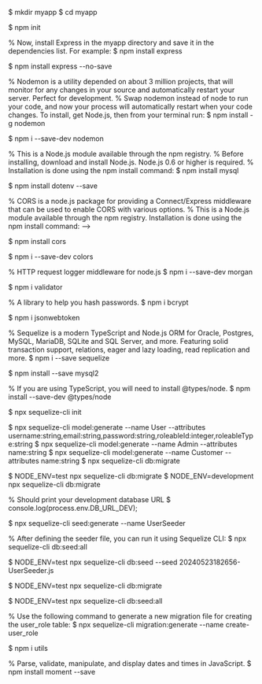
<!-- Express is a minimal and flexible Node.js web application framework that provides a robust set of features for web and mobile applications.
Installing
Assuming you’ve already installed Node.js, create a directory to hold your application, and make that your working directory. -->
$ mkdir myapp
$ cd myapp

<!-- Use the npm init command to create a package.json file for your application. For more information on how package.json works, see Specifics of npm’s package.json handling. -->

$ npm init

% Now, install Express in the myapp directory and save it in the dependencies list. For example:
$ npm install express

<!-- To install Express temporarily and not add it to the dependencies list: -->
$ npm install express --no-save

% Nodemon is a utility depended on about 3 million projects, that will monitor for any changes in your source and automatically restart your server. Perfect for development.
% Swap nodemon instead of node to run your code, and now your process will automatically restart when your code changes. To install, get Node.js, then from your terminal run:
$ npm install -g nodemon

<!-- For only particular project Run: -->
$ npm i --save-dev nodemon


% This is a Node.js module available through the npm registry.
% Before installing, download and install Node.js. Node.js 0.6 or higher is required.
% Installation is done using the npm install command:
$ npm install mysql

<!-- Dotenv is a zero-dependency module that loads environment variables from a .env file into process.env. Storing configuration in the environment separate from code is based on The Twelve-Factor App methodology.
install locally (recommended): -->
$ npm install dotenv --save


% CORS is a node.js package for providing a Connect/Express middleware that can be used to enable CORS with various options.
% This is a Node.js module available through the npm registry. Installation is done using the npm install command: -->

$ npm install cors

<!-- Add color and style in your node.js console -->
$ npm i --save-dev colors

% HTTP request logger middleware for node.js
$ npm i --save-dev morgan

<!-- This library validates and sanitizes strings only.
If you're not sure if your input is a string, coerce it using input + ''. Passing anything other than a string will result in an error. -->
$ npm i validator

% A library to help you hash passwords.
$ npm i bcrypt

<!-- An implementation of JSON Web Tokens.
This was developed against draft-ietf-oauth-json-web-token-08. It makes use of node-jws -->
$ npm i jsonwebtoken

% Sequelize is a modern TypeScript and Node.js ORM for Oracle, Postgres, MySQL, MariaDB, SQLite and SQL Server, and more. Featuring solid transaction support, relations, eager and lazy loading, read replication and more.
$ npm i --save sequelize

<!-- MySQL client for Node.js with focus on performance. Supports prepared statements, non-utf8 encodings, binary log protocol, compression. -->

<!-- MySQL2 is free from native bindings and can be installed on Linux, Mac OS or Windows without any issues. -->
$ npm install --save mysql2

% If you are using TypeScript, you will need to install @types/node.
$ npm install --save-dev @types/node

<!-- Setup Sequelize: -->
$ npx sequelize-cli init


$ npx sequelize-cli model:generate --name User --attributes username:string,email:string,password:string,roleableId:integer,roleableType:string
$ npx sequelize-cli model:generate --name Admin --attributes name:string
$ npx sequelize-cli model:generate --name Customer --attributes name:string
$ npx sequelize-cli db:migrate

$ NODE_ENV=test npx sequelize-cli db:migrate
$ NODE_ENV=development npx sequelize-cli db:migrate

% Should print your development database URL
$ console.log(process.env.DB_URL_DEV);  

<!-- To generate a seeder file named UserSeeder using Sequelize CLI, you can use the following command: -->
$ npx sequelize-cli seed:generate --name UserSeeder


% After defining the seeder file, you can run it using Sequelize CLI:
$ npx sequelize-cli db:seed:all

$ NODE_ENV=test npx sequelize-cli db:seed --seed 20240523182656-UserSeeder.js

$ NODE_ENV=test npx sequelize-cli db:migrate

$ NODE_ENV=test npx sequelize-cli db:seed:all

% Use the following command to generate a new migration file for creating the user_role table:
$ npx sequelize-cli migration:generate --name create-user_role



<!-- Fast, generic JavaScript/node.js utility functions. -->
$ npm i utils

% Parse, validate, manipulate, and display dates and times in JavaScript.
$ npm install moment --save 